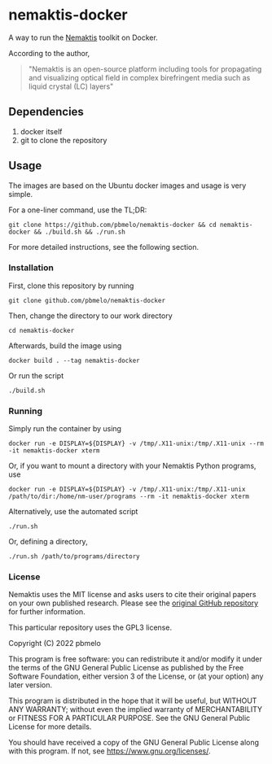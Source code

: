 # nemaktis-docker

A way to run the [Nemaktis](https://nemaktis.readthedocs.io/en/latest/) toolkit on Docker.

According to the author,
> "Nemaktis is an open-source platform including tools for propagating and visualizing optical field in complex birefringent media such as liquid crystal (LC) layers"

## Dependencies

1. docker itself
2. git to clone the repository

## Usage

The images are based on the Ubuntu docker images and usage is very simple.

For a one-liner command, use the
TL;DR:

	git clone https://github.com/pbmelo/nemaktis-docker && cd nemaktis-docker && ./build.sh && ./run.sh

For more detailed instructions, see the following section.

### Installation

First, clone this repository by running

	git clone github.com/pbmelo/nemaktis-docker

Then, change the directory to our work directory

	cd nemaktis-docker

Afterwards, build the image using

	docker build . --tag nemaktis-docker

Or run the script

	./build.sh

### Running

Simply run the container by using

	docker run -e DISPLAY=${DISPLAY} -v /tmp/.X11-unix:/tmp/.X11-unix --rm -it nemaktis-docker xterm

Or, if you want to mount a directory with your Nemaktis Python programs, use

	docker run -e DISPLAY=${DISPLAY} -v /tmp/.X11-unix:/tmp/.X11-unix /path/to/dir:/home/nm-user/programs --rm -it nemaktis-docker xterm

Alternatively, use the automated script

	./run.sh

Or, defining a directory,

	./run.sh /path/to/programs/directory

### License

Nemaktis uses the MIT license and asks users to cite their original papers on
your own published research.  Please see the [original GitHub
repository](https://github.com/warthan07/Nemaktis) for further information.

This particular repository uses the GPL3 license.

Copyright (C) 2022 pbmelo

This program is free software: you can redistribute it and/or modify it under
the terms of the GNU General Public License as published by the Free Software
Foundation, either version 3 of the License, or (at your option) any later
version.

This program is distributed in the hope that it will be useful, but WITHOUT ANY
WARRANTY; without even the implied warranty of MERCHANTABILITY or FITNESS FOR A
PARTICULAR PURPOSE. See the GNU General Public License for more details.

You should have received a copy of the GNU General Public License along with
this program. If not, see <https://www.gnu.org/licenses/>.
